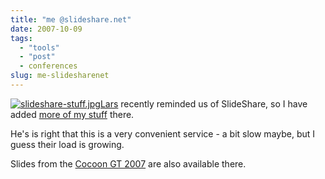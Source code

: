 ```yaml
---
title: "me @slideshare.net"
date: 2007-10-09
tags: 
  - "tools"
  - "post"
  - conferences
slug: me-slidesharenet
---
```


[![slideshare-stuff.jpg](/assets/images/movable-type-blog-archives/slideshare-stuff.jpg)](http://www.slideshare.net/bdelacretaz)[Lars](http://weblogs.goshaky.com/weblogs/lars/) recently reminded us of SlideShare, so I have added [more of my stuff](http://www.slideshare.net/bdelacretaz) there.

He's is right that this is a very convenient service - a bit slow maybe, but I guess their load is growing.

Slides from the [Cocoon GT 2007](http://www.slideshare.net/group/cocoon) are also available there.
